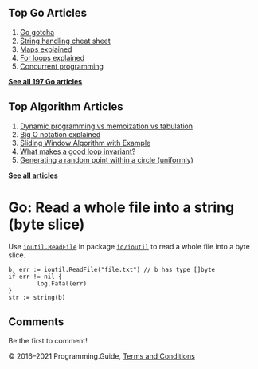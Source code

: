 <span class="underline"></span>

<span class="underline"></span>

## Top Go Articles

1.  [Go gotcha](go-gotcha.html)
2.  [String handling cheat sheet](string-functions-reference-cheat-sheet.html)
3.  [Maps explained](maps-explained.html)
4.  [For loops explained](for-loop.html)
5.  [Concurrent programming](go-concurrency-tutorial.html)

[**See all 197 Go articles**](index.html)

<span class="underline"></span>

## Top Algorithm Articles

1.  [Dynamic programming vs memoization vs tabulation](../dynamic-programming-vs-memoization-vs-tabulation.html)
2.  [Big O notation explained](../big-o-notation-explained.html)
3.  [Sliding Window Algorithm with Example](../sliding-window-example.html)
4.  [What makes a good loop invariant?](../what-makes-a-good-loop-invariant.html)
5.  [Generating a random point within a circle (uniformly)](../random-point-within-circle.html)

[**See all articles**](../index.html)

# Go: Read a whole file into a string (byte slice)

Use [`ioutil.ReadFile`](https://golang.org/pkg/io/ioutil/#ReadFile) in package [`io/ioutil`](https://golang.org/pkg/io/ioutil/) to read a whole file into a byte slice.

    b, err := ioutil.ReadFile("file.txt") // b has type []byte
    if err != nil {
            log.Fatal(err)
    }
    str := string(b)

## Comments

Be the first to comment!

© 2016–2021 Programming.Guide, [Terms and Conditions](../terms-and-conditions.html)

